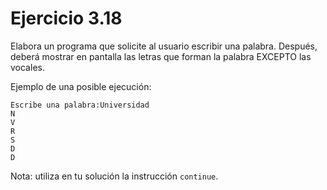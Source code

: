 # Ejercicio 3.18

Elabora un programa que solicite al usuario escribir una palabra. Después,
deberá mostrar en pantalla las letras que forman la palabra EXCEPTO las vocales.

Ejemplo de una posible ejecución:

```
Escribe una palabra:Universidad
N
V
R
S
D
D
```

Nota: utiliza en tu solución la instrucción `continue`.
